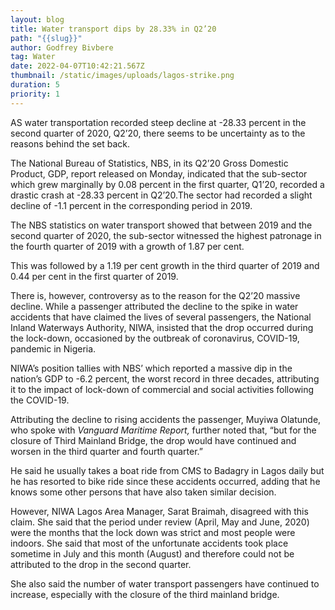 ```yaml
---
layout: blog
title: Water transport dips by 28.33% in Q2’20
path: "{{slug}}"
author: Godfrey Bivbere
tag: Water
date: 2022-04-07T10:42:21.567Z
thumbnail: /static/images/uploads/lagos-strike.png
duration: 5
priority: 1
---
```

AS water transportation recorded steep decline at -28.33 percent in the second quarter of 2020, Q2’20, there seems to be uncertainty as to the reasons behind the set back.

The National Bureau of Statistics, NBS, in its Q2’20 Gross Domestic Product, GDP, report released on Monday, indicated that the sub-sector which grew marginally by 0.08 percent in the first quarter, Q1’20, recorded a drastic crash at -28.33 percent in Q2’20.The sector had recorded a slight decline of -1.1 percent in the corresponding period in 2019.

The NBS statistics on water transport showed that between 2019 and the second quarter of 2020, the sub-sector witnessed the highest patronage in the fourth quarter of 2019 with a growth of 1.87 per cent.

This was followed by a 1.19 per cent growth in the third quarter of 2019 and 0.44 per cent in the first quarter of 2019.

There is, however, controversy as to the reason for the Q2’20 massive decline. While a passenger attributed the decline to the spike in water accidents that have claimed the lives of several passengers, the National Inland Waterways Authority, NIWA, insisted that the drop occurred during the lock-down, occasioned by the outbreak of coronavirus, COVID-19, pandemic in Nigeria.

NIWA’s position tallies with NBS’ which reported a massive dip in the nation’s GDP to -6.2 percent, the worst record in three decades, attributing it to the impact of lock-down of commercial and social activities following the COVID-19.

Attributing the decline to rising accidents the passenger, Muyiwa Olatunde, who spoke with *Vanguard Maritime Report,* further noted that, “but for the closure of Third Mainland Bridge, the drop would have continued and worsen in the third quarter and fourth quarter.”

He said he usually takes a boat ride from CMS to Badagry in Lagos daily but he has resorted to bike ride since these accidents occurred, adding that he knows some other persons that have also taken similar decision.

However, NIWA Lagos Area Manager, Sarat Braimah, disagreed with this claim. She said that the period under review (April, May and June, 2020) were the months that the lock down was strict and most people were indoors. She said that most of the unfortunate accidents took place sometime in July and this month (August) and therefore could not be attributed to the drop in the second quarter.

She also said the number of water transport passengers have continued to increase, especially with the closure of the third mainland bridge.